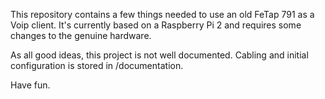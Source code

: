 This repository contains a few things needed to use an old
FeTap 791 as a Voip client. It's currently based on a Raspberry Pi 2
and requires some changes to the genuine hardware.

As all good ideas, this project is not well documented.
Cabling and initial configuration is stored in /documentation.

Have fun.
